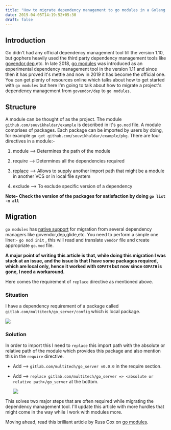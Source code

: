 ```yaml
---
title: "How to migrate dependency management to go modules in a Golang project"
date: 2019-04-05T14:19:52+05:30
draft: false
---
```

## Introduction
Go didn't had any official dependency management tool till the version 1.10, but gophers heavily used the third party dependency management tools like [govendor](https://github.com/kardianos/govendor),[dep](https://github.com/golang/dep),etc. In late 2018, [go modules](https://github.com/golang/go/wiki/Modules) was introduced as an experimental dependency management tool in the version 1.11 and since then it has proved it's mettle and now in 2019 it has become the official one. 
You can get plenty of resources online which talks about how to get started with `go modules` but here I'm going to talk about how to migrate a project's dependency management from `govendor/dep` to `go modules`.

## Structure
A module can be thought of as the project. The module `github.com/souvikhaldar/example` is described in it's `go.mod` file. A module comprises of packages. Each package can be imported by users by doing, for example `go get github.com/souvikhaldar/example/pkg`. There are four directives in a module:-

1) module --> Determines the path of the module 
   
2) require --> Determines all the dependencies required 
   
3) [replace](https://github.com/golang/go/wiki/Modules#when-should-i-use-the-replace-directive) --> Allows to supply another import path that might be a module in another VCS or in local file system  
   
4) exclude --> To exclude specific version of a dependency

**Note- Check the version of the packages for satisfaction  by doing `go list -m all`**

## Migration
`go modules` has [native support](https://github.com/golang/go/wiki/Modules#automatic-migration-from-prior-dependency-managers) for migration from several dependency managers like govendor,dep,glide,etc. You need to perform a simple one liner:- 
`go mod init` , this will read and translate `vendor` file and create appropriate `go.mod` file.

**A major point of writing this article is that, while doing this migration I was stuck at an issue, and the issue is that I have some packages required, which are local only, hence it worked with `GOPATH` but now since `GOPATH` is gone, I need a workaround.**

Here comes the requirement of `replace` directive as mentioned above.

### Situation 
I have a dependency requirement of a package called `gitlab.com/multitech/go_server/config` which is local package.

![](/images/2019-04-19-13-21-31.png)

### Solution
In order to import this I need to `replace` this import path with the absolute or relative path of the module which provides this package and also mention this in the `require` directive.
* Add --> `gitlab.com/multitech/go_server v0.0.0` in the require section.

* Add --> `replace gitlab.com/multitech/go_server => <absolute or relative path>/go_server` at the bottom.
  
  ![](/images/2019-04-21-13-09-18.png)

This solves two major steps that are often required while migrating the dependency management tool. I'll update this article with more hurdles that might come in the way while I work with modules more.

Moving ahead, read this brilliant article by Russ Cox on [go modules](https://research.swtch.com/vgo-module).


